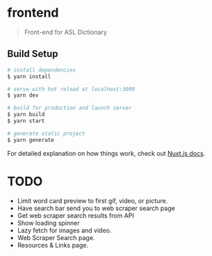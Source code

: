 # frontend

> Front-end for ASL Dictionary

## Build Setup

```bash
# install dependencies
$ yarn install

# serve with hot reload at localhost:3000
$ yarn dev

# build for production and launch server
$ yarn build
$ yarn start

# generate static project
$ yarn generate
```

For detailed explanation on how things work, check out [Nuxt.js docs](https://nuxtjs.org).

# TODO

- Limit word card preview to first gif, video, or picture.
- Have search bar send you to web scraper search page
- Get web scraper search results from API
- Show loading spinner
- Lazy fetch for images and video.
- Web Scraper Search page.
- Resources & Links page.
